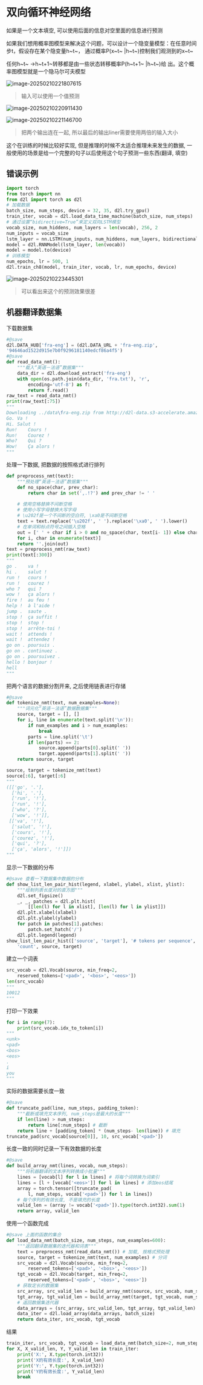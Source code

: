# 双向循环神经网络

如果是一个文本填空, 可以使用后面的信息对空里面的信息进行预测

如果我们想用概率图模型来解决这个问题，可以设计一个隐变量模型：在任意时间步t，假设存在某个隐变量h~t~， 通过概率P(x~t~ |h~t~)控制我们观测到的x~t~

任何h~t~ →h~t+1~转移都是由一些状态转移概率P(h~t+1~ |h~t~)给 出。这个概率图模型就是一个隐马尔可夫模型

![image-20250210221807615](https://picture-01-1316374204.cos.ap-beijing.myqcloud.com/picture/202502102218677.png)

> 输入可以使用一个值预测

![image-20250210220911430](https://picture-01-1316374204.cos.ap-beijing.myqcloud.com/picture/202502102209488.png)

![image-20250210221146700](https://picture-01-1316374204.cos.ap-beijing.myqcloud.com/picture/202502102211740.png)

> 把两个输出连在一起, 所以最后的输出liner需要使用两倍的输入大小

这个在训练的时候比较好实现, 但是推理的时候不太适合推理未来发生的数据, 一般使用的场景是给一个完整的句子以后使用这个句子预测一些东西(翻译, 填空)

## 错误示例

```python
import torch
from torch import nn
from d2l import torch as d2l
# 加载数据
batch_size, num_steps, device = 32, 35, d2l.try_gpu()
train_iter, vocab = d2l.load_data_time_machine(batch_size, num_steps)
# 通过设置“bidirective=True”来定义双向LSTM模型
vocab_size, num_hiddens, num_layers = len(vocab), 256, 2
num_inputs = vocab_size
lstm_layer = nn.LSTM(num_inputs, num_hiddens, num_layers, bidirectional=True)
model = d2l.RNNModel(lstm_layer, len(vocab))
model = model.to(device)
# 训练模型
num_epochs, lr = 500, 1
d2l.train_ch8(model, train_iter, vocab, lr, num_epochs, device)
```

![image-20250210223445301](https://picture-01-1316374204.cos.ap-beijing.myqcloud.com/picture/202502102234356.png)

> 可以看出来这个的预测效果很差

## 机器翻译数据集

下载数据集

```python
#@save
d2l.DATA_HUB['fra-eng'] = (d2l.DATA_URL + 'fra-eng.zip',
'94646ad1522d915e7b0f9296181140edcf86a4f5')
#@save
def read_data_nmt():
    """载入“英语－法语”数据集"""
    data_dir = d2l.download_extract('fra-eng')
    with open(os.path.join(data_dir, 'fra.txt'), 'r',
        encoding='utf-8') as f:
        return f.read()
raw_text = read_data_nmt()
print(raw_text[:75])
"""
Downloading ../data\fra-eng.zip from http://d2l-data.s3-accelerate.amazonaws.com/fra-eng.zip...
Go.	Va !
Hi.	Salut !
Run!	Cours !
Run!	Courez !
Who?	Qui ?
Wow!	Ça alors !
"""
```

处理一下数据, 把数据的按照格式进行排列

```python
def preprocess_nmt(text):
    """预处理“英语－法语”数据集"""
    def no_space(char, prev_char):
        return char in set(',.!?') and prev_char != ' '
    
    # 使用空格替换不间断空格
    # 使用小写字母替换大写字母
    # \u202f是一个不间断的空白符, \xa0是不间断空格
    text = text.replace('\u202f', ' ').replace('\xa0', ' ').lower()
    # 在单词和标点符号之间插入空格
    out = [' ' + char if i > 0 and no_space(char, text[i- 1]) else char
    for i, char in enumerate(text)]
    return ''.join(out)
text = preprocess_nmt(raw_text)
print(text[:300])
"""
go .	va !
hi .	salut !
run !	cours !
run !	courez !
who ?	qui ?
wow !	ça alors !
fire !	au feu !
help !	à l'aide !
jump .	saute .
stop !	ça suffit !
stop !	stop !
stop !	arrête-toi !
wait !	attends !
wait !	attendez !
go on .	poursuis .
go on .	continuez .
go on .	poursuivez .
hello !	bonjour !
hell
"""
```

把两个语言的数据分割开来, 之后使用链表进行存储

```python
#@save
def tokenize_nmt(text, num_examples=None):
    """词元化“英语－法语”数据数据集"""
    source, target = [], []
    for i, line in enumerate(text.split('\n')):
        if num_examples and i > num_examples:
            break
        parts = line.split('\t')
        if len(parts) == 2:
            source.append(parts[0].split(' '))
            target.append(parts[1].split(' '))
    return source, target

source, target = tokenize_nmt(text)
source[:6], target[:6]
"""
([['go', '.'],
  ['hi', '.'],
  ['run', '!'],
  ['run', '!'],
  ['who', '?'],
  ['wow', '!']],
 [['va', '!'],
  ['salut', '!'],
  ['cours', '!'],
  ['courez', '!'],
  ['qui', '?'],
  ['ça', 'alors', '!']])
"""
```

显示一下数据的分布

```python
#@save 查看一下数据集中数据的分布
def show_list_len_pair_hist(legend, xlabel, ylabel, xlist, ylist):
    """绘制列表长度对的直方图"""
    d2l.set_figsize()
    _, _, patches = d2l.plt.hist(
        [[len(l) for l in xlist], [len(l) for l in ylist]]) 
    d2l.plt.xlabel(xlabel)
    d2l.plt.ylabel(ylabel)
    for patch in patches[1].patches:
        patch.set_hatch('/')
    d2l.plt.legend(legend)
show_list_len_pair_hist(['source', 'target'], '# tokens per sequence',
    'count', source, target)
```

建立一个词表

```python
src_vocab = d2l.Vocab(source, min_freq=2,
    reserved_tokens=['<pad>', '<bos>', '<eos>'])
len(src_vocab)
"""
10012
"""
```

打印一下效果

```python
for i in range(7):
    print(src_vocab.idx_to_token[i])
"""
<unk>
<pad>
<bos>
<eos>
.
i
you
"""
```

实际的数据需要长度一致

```python
#@save
def truncate_pad(line, num_steps, padding_token):
    """截断或填充文本序列, num_steps是最大的长度"""
    if len(line) > num_steps:
        return line[:num_steps] # 截断
    return line + [padding_token] * (num_steps- len(line)) # 填充
truncate_pad(src_vocab[source[0]], 10, src_vocab['<pad>'])
```

长度一致的同时记录一下有效数据的长度

```python
#@save
def build_array_nmt(lines, vocab, num_steps):
    """将机器翻译的文本序列转换成小批量"""
    lines = [vocab[l] for l in lines] # 将每个词转换为词索引
    lines = [l + [vocab['<eos>']] for l in lines] # 添加eos结尾
    array = torch.tensor([truncate_pad(
        l, num_steps, vocab['<pad>']) for l in lines])
    # 每个序列的有效长度, 不是填充的长度
    valid_len = (array != vocab['<pad>']).type(torch.int32).sum(1)
    return array, valid_len
```

使用一个函数完成

```python
#@save 上面的函数的集合
def load_data_nmt(batch_size, num_steps, num_examples=600):
    """返回翻译数据集的迭代器和词表"""
    text = preprocess_nmt(read_data_nmt()) # 加载, 按格式预处理
    source, target = tokenize_nmt(text, num_examples) # 分词
    src_vocab = d2l.Vocab(source, min_freq=2,
        reserved_tokens=['<pad>', '<bos>', '<eos>'])
    tgt_vocab = d2l.Vocab(target, min_freq=2,
        reserved_tokens=['<pad>', '<bos>', '<eos>'])
    # 获取定长的数据集
    src_array, src_valid_len = build_array_nmt(source, src_vocab, num_steps)
    tgt_array, tgt_valid_len = build_array_nmt(target, tgt_vocab, num_steps)
    # 返回数据集迭代器
    data_arrays = (src_array, src_valid_len, tgt_array, tgt_valid_len)
    data_iter = d2l.load_array(data_arrays, batch_size)
    return data_iter, src_vocab, tgt_vocab
```

结果

```python
train_iter, src_vocab, tgt_vocab = load_data_nmt(batch_size=2, num_steps=8)
for X, X_valid_len, Y, Y_valid_len in train_iter:
    print('X:', X.type(torch.int32))
    print('X的有效长度:', X_valid_len)
    print('Y:', Y.type(torch.int32))
    print('Y的有效长度:', Y_valid_len)
    break
```

